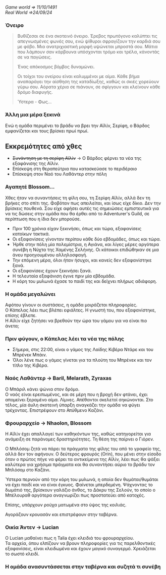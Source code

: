 *Game world => 11/10/1491*  
*Real World =>24/09/24*


### Όνειρο

> Βυθίζεσαι σε ένα σκοτεινό όνειρο. Έρεβος πρωτόγονο καλύπτει τις απεγνωσμένες φωνές σου, ενώ ψίθυροι σφραγίζουν την καρδιά σου με φόβο. Μια ανατριχιαστική μορφή υψώνεται μπροστά σου. Μάτια που λάμπουν σαν κάρβουνα υπόσχονται τρόμο και τρέλα, κάνοντάς σε να παγώσεις.
> 
> Ένας απόκοσμος βόμβος δυναμώνει.
> 
> Οι τοίχοι του ονείρου είναι καλυμμένοι με αίμα. Κάθε βήμα αναπαράγει την αίσθηση της καταδίωξης, καθώς οι σκιές χορεύουν γύρω σου. Αόρατα χέρια σε πιάνουν, σε σφίγγουν και κλείνουν κάθε δρόμο διαφυγής.
> 
> Ύστερα - Φως...

### Άλλη μια μέρα ξεκινά

Ενώ η ομάδα περιμένει το βράδυ να βρει την Αϊλίν, Σερίφη, ο Βάρδος εμφανίζεται και τους βρίσκει πρωί πρωί.

## Εκκρεμότητες από χθες

- ~~Συνάντηση με τη σερίφη Αϊλίν~~ → Ο Βάρδος φέρνει τα νέα της εξαφάνισης της Αϊλίν.
- Επίσκεψη στη θεραπεύτρια που κατασκεύασε το περιδέραιο
- Επίσκεψη στον Ναό του Λαθάντερ στην πόλη

### Αγαπητέ Blossom...

Χθες ήταν να συναντήσεις τη φίλη σου, τη Σερίφη Αϊλίν, αλλά δεν τη βρήκες στο σπίτι της. Φοβόταν πως απειλείται, και ίσως είχε δίκιο. Δεν την βρίσκεις πουθενά. Σου είχε αφήσει αυτές τις σημειώσεις εμπιστευτικά για να τις δώσεις στην ομάδα που θα έρθει από το Adventurer's Guild, σε περίπτωση που η ίδια δεν μπορούσε.

- Πριν 100 χρόνια είχαν ξεκινήσει, όπως και τώρα, εξαφανίσεις κατοίκων τακτικά.
- Οι εξαφανίσεις γίνονταν περίπου κάθε δύο εβδομάδες, όπως και τώρα.
- Ήρθε στην πόλη μία πολεμίστρια, η Αγιάνα, και λίγες μέρες αργότερα συνέβη η Νύχτα της Χαμένης Σελήνης. Οι κάτοικοι επιδώθηκαν σε μια άνευ προηγουμένου αλληλοσφαγή.
- Την επόμενη μέρα, όλοι ήταν ήσυχοι, και κανείς δεν εξαφανίστηκε ξανά.
- Οι εξαφανίσεις έχουν ξεκινήσει ξανά.
- Η τελευταία εξαφάνιση έγινε πριν μία εβδομάδα.
- Η κόρη του μυλωνά έχασε το παιδί της και δείχνει πλήρως αδιάφορη.

### Η ομάδα μεγαλώνει

Αφότου γίνουν οι συστάσεις, η ομάδα μοιράζεται πληροφορίες.  
Ο Κάπελας λέει πως βλέπει εφιάλτες. Η γνωστή του, που εξαφανίστηκε, επίσης έβλεπε.  
Η Αϊλίν είχε ζητήσει να βρεθούν την ώρα του γάμου για να είναι πιο άνετα;

### Πριν φύγουν, ο Κάπελας λέει τα νέα της πόλης

- Σήμερα, στις 22:00, είναι ο γάμος της Λαίδης Κιβέρα Ντάρε και του Μπρένεκ Μπάιν.
- Όλοι λένε πως ο γάμος γίνεται για τα πλούτη του Μπρένεκ και τον τίτλο της Κιβέρα.

### Ναός Λαθάντερ → Baril, Melarath, Zyraxas

Ο Μπάριλ κάνει ψώνια στον δρόμο.  
Ο ναός είναι ερειπωμένος, και σε μέρη που η βροχή δεν φτάνει, έχει απομείνει ξεραμένο αίμα. Λίμνες. Απέθαντοι σκελετοί σηκώνονται. Στο τέλος, μία άυλη σκοτεινή ύπαρξη αναγκάζει την ομάδα να φύγει τρέχοντας. Επιστρέφουν στο Απύθμενο Καζάνι.

### Φρουραρχείο → Nhaolon, Blossom

Η Αϊλίν έχει απαλλαγεί των καθηκόντων της, καθώς κατηγορείται για ανάμειξη σε παράνομες δραστηριότητες. Τη θέση της παίρνει ο Γιόρεν.

Ο Μπλόσομ ζητά να πάρει τα πράγματα της φίλης του από το γραφείο της, αλλά δεν τον αφήνουν. Ο δεύτερος φρουρός (Orin), που μένει στην είσοδο όταν ο πρώτος πήγε να φέρει τα αντικείμενα της Αϊλίν, λέει πως θα ψάξει καλύτερα για χρήσιμα πράγματα και θα συναντήσει αύριο το βράδυ τον Μπλόσομ στο Καζάνι.

Ύστερα περνούν από την κόρη του μυλωνά, η οποία δεν θυμάται/θυμάται να έχει παιδί και να είναι έγκυος. Φαίνεται μπερδεμένη. Ψάχνοντας το δωμάτιό της, βρίσκουν γαλάζιο άνθος, το Δάκρυ της Σελούν, το οποίο ο Μπέλουραθ αργότερα αναγνωρίζει πως προστατεύει από κατοχές.

Επίσης, υπάρχουν ρούχα ματωμένα στο ύψος της κοιλιάς.

Αγοράζουν κρουασάν και επιστρέφουν στην ταβέρνα.

### Οικία Άντεν → Lucian

Ο Lucian μαθαίνει πως η Talia έχει κλειδιά του φρουραρχείου.  
Τα αρχεία, όπου ελπίζουν να βρουν πληροφορίες για τις παρελθοντικές εξαφανίσεις, είναι κλειδωμένα και έχουν μαγικό συναγερμό. Χρειάζεται το σωστό κλειδί.

### Η ομάδα ανασυντάσσεται στην ταβέρνα και συζητά τι συνέβη

